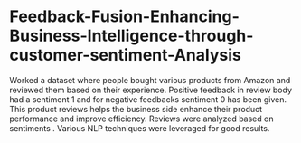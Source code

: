 # Feedback-Fusion-Enhancing-Business-Intelligence-through-customer-sentiment-Analysis
Worked a dataset where people bought various products from Amazon and reviewed them based on their experience.
Positive feedback in review body had a sentiment 1 and for negative feedbacks sentiment 0 has been given. This product reviews helps the business side enhance their product performance and improve efficiency.
Reviews were analyzed based on sentiments . 
Various NLP techniques were leveraged for good results.
